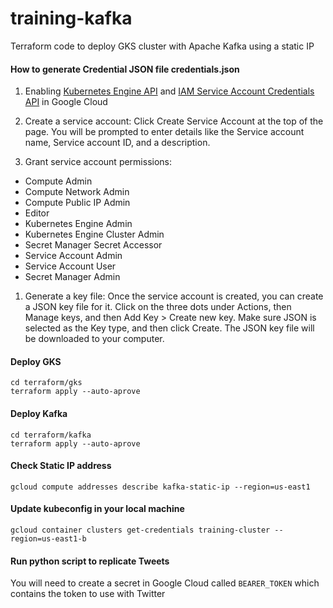 # training-kafka

Terraform code to deploy GKS cluster with Apache Kafka using a static IP

#### How to generate Credential JSON file credentials.json

1. Enabling [Kubernetes Engine API](https://console.cloud.google.com/apis/enableflow?apiid=container.googleapis.com) and [IAM Service Account Credentials API](https://console.cloud.google.com/apis/api/iamcredentials.googleapis.com/) in Google Cloud
2. Create a service account: Click Create Service Account at the top of the page. You will be prompted to enter details like the Service account name, Service account ID, and a description.

3. Grant service account permissions:
- Compute Admin
- Compute Network Admin
- Compute Public IP Admin
- Editor
- Kubernetes Engine Admin
- Kubernetes Engine Cluster Admin
- Secret Manager Secret Accessor
- Service Account Admin
- Service Account User
- Secret Manager Admin

1. Generate a key file: Once the service account is created, you can create a JSON key file for it. Click on the three dots under Actions, then Manage keys, and then Add Key > Create new key. Make sure JSON is selected as the Key type, and then click Create. The JSON key file will be downloaded to your computer.

#### Deploy GKS
```
cd terraform/gks
terraform apply --auto-aprove
```

#### Deploy Kafka
```
cd terraform/kafka
terraform apply --auto-aprove
```

#### Check Static IP address
`gcloud compute addresses describe kafka-static-ip --region=us-east1`

#### Update kubeconfig in your local machine
`gcloud container clusters get-credentials training-cluster --region=us-east1-b`

#### Run python script to replicate Tweets
You will need to create a secret in Google Cloud called `BEARER_TOKEN` which contains the token to use with Twitter